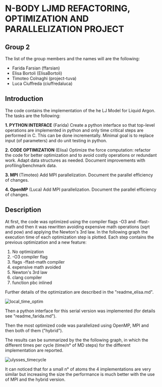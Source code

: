 # N-BODY LJMD REFACTORING, OPTIMIZATION AND PARALLELIZATION PROJECT
## Group 2
The list of the group members and the names will are the following:
* Farida Farsian (ffarsian)
* Elisa Bortoli (ElisaBortoli)
* Timoteo Colnaghi (project-tuva)
* Luca Ciuffreda (ciuffredaluca)

## Introduction
The code contains the implementation of the he LJ Model for Liquid Argon.
The tasks are the following:

__1. PYTHON INTERFACE__ (Farida)
Create a python interface so that top-level operations are implemented in
python and only time critical steps are performed in C.
This can be done incrementally. Minimal goal is to replace
input (of parameters) and do unit testing in python.

__2. CODE OPTIMIZATION__ (Elisa)
Optimize the force computation: refactor the code for better optimization
and to avoid costly operations or redundant work.
Adapt data structures as needed. Document improvements with
profiling/benchmark data.

__3. MPI__ (Timoteo)
Add MPI parallelization. Document the parallel efficiency of changes.

__4. OpenMP__ (Luca)
Add MPI parallelization. Document the parallel efficiency of changes.

## Description
At first, the code was optimized using the compiler flags -O3 and -ffast-math
and then it was rewritten avoiding expensive math operations (sqrt and pow)
and applying the Newton's 3rd law.
In the following graph the execution time of each optimization step
is plotted. Each step contains the previous optimization and a new feature:

1. No optimization
2. -O3 compiler flag
3. flags -ffast-math compiler
4. expensive math avoided
5. Newton's 3rd law
6. clang compiler
7. function pbc inlined

Further details of the optimization are described in the "readme_elisa.md".

![local_time_optim](https://user-images.githubusercontent.com/23551722/35654496-b76e840e-06ed-11e8-85b7-f22c2c60a1aa.png)

Then a python interface for this serial version was implemented
(for details see "readme_farida.md").

Then the most optimized code was parallelized using OpenMP, MPI and then both
of them ("hybrid"). 

The results can be summarized by the the following graph, in which
the different times per cycle (time/n° of MD steps)
for the different implementation are reported.

![ulysses_timecycle](https://user-images.githubusercontent.com/23551722/35653743-e8fe0282-06e9-11e8-97a1-84ed40ebe9af.png)

It can noticed that for a small n° of atoms the 4 implementations are very
similar but increasing the size the performance is much better with the use
of MPI and the hybrid version.